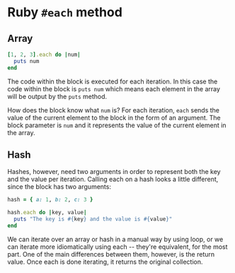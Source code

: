 # Ruby `#each` method

## Array

```ruby
[1, 2, 3].each do |num|
  puts num
end
```

The code within the block is executed for each iteration. In this case the code within the block is `puts num` which means each element in the array will be output by the `puts` method.

How does the block know what `num` is? For each iteration, `each` sends the value of the current element to the block in the form of an argument. The block parameter is `num` and it represents the value of the current element in the array.

## Hash

Hashes, however, need two arguments in order to represent both the key and the value per iteration. Calling each on a hash looks a little different, since the block has two arguments:

```ruby
hash = { a: 1, b: 2, c: 3 }

hash.each do |key, value|
  puts "The key is #{key} and the value is #{value}"
end
```

We can iterate over an array or hash in a manual way by using loop, or we can iterate more idiomatically using each -- they're equivalent, for the most part. One of the main differences between them, however, is the return value. Once each is done iterating, it returns the original collection.
